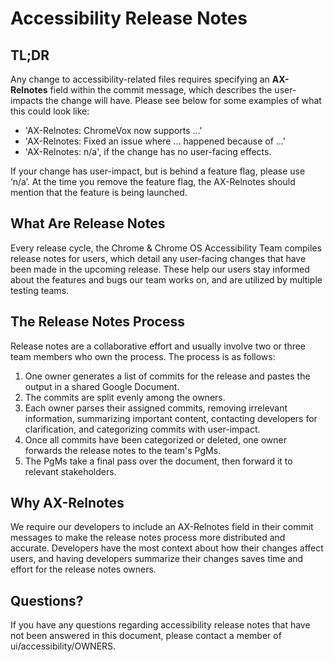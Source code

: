 # Accessibility Release Notes

## TL;DR
Any change to accessibility-related files requires specifying an **AX-Relnotes**
field within the commit message, which describes the user-impacts the change
will have. Please see below for some examples of what this could look like:

* 'AX-Relnotes: ChromeVox now supports ...'
* 'AX-Relnotes: Fixed an issue where ... happened because of ...'
* 'AX-Relnotes: n/a', if the change has no user-facing effects.

If your change has user-impact, but is behind a feature flag, please use ‘n/a’.
At the time you remove the feature flag, the AX-Relnotes should mention that the
feature is being launched.

## What Are Release Notes
Every release cycle, the Chrome & Chrome OS Accessibility Team compiles release
notes for users, which detail any user-facing changes that have been made in
the upcoming release. These help our users stay informed about the features
and bugs our team works on, and are utilized by multiple testing teams.

## The Release Notes Process
Release notes are a collaborative effort and usually involve two or three team
members who own the process. The process is as follows:
1. One owner generates a list of commits for the release and pastes the output
in a shared Google Document.
2. The commits are split evenly among the owners.
3. Each owner parses their assigned commits, removing irrelevant information,
summarizing important content, contacting developers for clarification, and
categorizing commits with user-impact.
4. Once all commits have been categorized or deleted, one owner forwards the
release notes to the team's PgMs.
5. The PgMs take a final pass over the document, then forward it to relevant
stakeholders.

## Why AX-Relnotes
We require our developers to include an AX-Relnotes field in their commit
messages to make the release notes process more distributed and accurate.
Developers have the most context about how their changes affect users, and
having developers summarize their changes saves time and effort for the
release notes owners.

## Questions?
If you have any questions regarding accessibility release notes that have not
been answered in this document, please contact a member of
ui/accessibility/OWNERS.